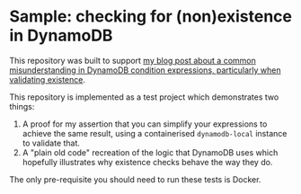 # Sample: checking for (non)existence in DynamoDB

This repository was built to support [my blog post about a common misunderstanding in DynamoDB condition expressions, particularly when validating existence](https://rory.horse/posts/dynamo-dissected-condition-expression-existence-check/).

This repository is implemented as a test project which demonstrates two things:

1. A proof for my assertion that you can simplify your expressions to achieve the same result, using a containerised `dynamodb-local` instance to validate that.
2. A "plain old code" recreation of the logic that DynamoDB uses which hopefully illustrates why existence checks behave the way they do.

The only pre-requisite you should need to run these tests is Docker.